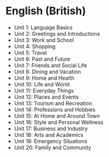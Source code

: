 # English (British)

- Unit 1: Language Basics
- Unit 2: Greetings and Introductions
- Unit 3: Work and School
- Unit 4: Shopping
- Unit 5: Travel
- Unit 6: Past and Future
- Unit 7: Friends and Social Life
- Unit 8: Dining and Vacation
- Unit 9: Home and Health
- Unit 10: Life and World
- Unit 11: Everyday Things
- Unit 12: Places and Events
- Unit 13: Tourism and Recreation
- Unit 14: Professions and Hobbies
- Unit 15: At Home and Around Town
- Unit 16: Style and Personal Wellness
- Unit 17: Business and Industry
- Unit 18: Arts and Academics
- Unit 19: Emergency Situations
- Unit 20: Family and Community
